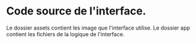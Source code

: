 # Code source de l'interface.
Le dossier assets contient les image que l'interface utilise.
Le dossier app contient les fichiers de la logique de l'interface.
